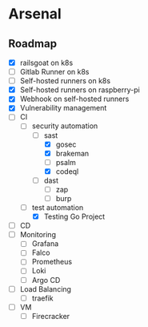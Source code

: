 # Arsenal
## Roadmap
- [x] railsgoat on k8s
- [ ] Gitlab Runner on k8s
- [ ] Self-hosted runners on k8s
- [x] Self-hosted runners on raspberry-pi
- [x] Webhook on self-hosted runners
- [x] Vulnerability management
- [ ] CI
  - [ ] security automation
    - [ ] sast
      - [x] gosec
      - [x] brakeman
      - [ ] psalm
      - [x] codeql
    - [ ] dast
      - [ ] zap
      - [ ] burp
  - [ ] test automation
    - [x] Testing Go Project
- [ ] CD
- [ ] Monitoring
  - [ ] Grafana
  - [ ] Falco
  - [ ] Prometheus
  - [ ] Loki
  - [ ] Argo CD
- [ ] Load Balancing
  - [ ] traefik
- [ ] VM
  - [ ] Firecracker
